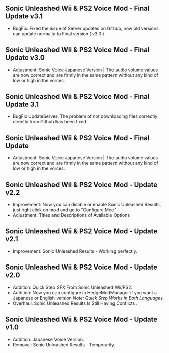 ## Sonic Unleashed Wii & PS2 Voice Mod - Final Update v3.1

- BugFix: Fixed the issue of Server updates on Github, now old versions can update normally to Final version ( v3.0 )


## Sonic Unleashed Wii & PS2 Voice Mod - Final Update v3.0

- Adjustment: Sonic Voice Japanese Version | The audio volume values ​​are now correct and are firmly in the same pattern without any kind of low or high in the voices.

## Sonic Unleashed Wii & PS2 Voice Mod - Final Update 3.1

- BugFix UpdateServer: The problem of not downloading files correctly directly from Github has been fixed.


## Sonic Unleashed Wii & PS2 Voice Mod - Final Update

- Adjustment: Sonic Voice Japanese Version | The audio volume values ​​are now correct and are firmly in the same pattern without any kind of low or high in the voices.


## Sonic Unleashed Wii & PS2 Voice Mod - Update v2.2

- Improvement: Now you can disable or enable Sonic Unleashed Results, just right click on mod and go to "Configure Mod"
- Adjustment: Titles and Descriptions of Available Options


## Sonic Unleashed Wii & PS2 Voice Mod - Update v2.1

- Improvement: Sonic Unleashed Results - Working perfectly.


## Sonic Unleashed Wii & PS2 Voice Mod - Update v2.0

- Addition: Quick Step SFX From Sonic Unleashed Wii/PS2.
- Addition: Now you can configure in HedgeModManager if you want a Japanese or English version *Note: Quick Step Works in Both Languages.*
- Overhaul: Sonic Unleashed Results Is Still Having Conflicts .


## Sonic Unleashed Wii & PS2 Voice Mod - Update v1.0

- Addition: Japanese Voice Version.
- Removal: Sonic Unleashed Results - Temporarily.
